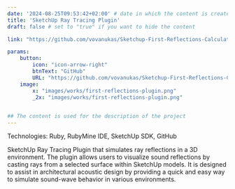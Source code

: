 ```yaml
---
date: '2024-08-25T09:53:42+02:00' # date in which the content is created - defaults to "today"
title: 'SketchUp Ray Tracing Plugin'
draft: false # set to "true" if you want to hide the content 

link: "https://github.com/vovanukas/Sketchup-First-Reflections-Calculator" # optional URL to link the logo to

params:
    button:
        icon: "icon-arrow-right"
        btnText: "GitHub"
        URL: "https://github.com/vovanukas/Sketchup-First-Reflections-Calculator"
    image:  
        x: "images/works/first-reflections-plugin.png"
        _2x: "images/works/first-reflections-plugin.png"
    

## The content is used for the description of the project
---
```


Technologies: Ruby, RubyMine IDE, SketchUp SDK, GitHub

SketchUp Ray Tracing Plugin that simulates ray reflections in a 3D environment. The plugin allows users to visualize sound reflections by casting rays from a selected surface within SketchUp models. It is designed to assist in architectural acoustic design by providing a quick and easy way to simulate sound-wave behavior in various environments.